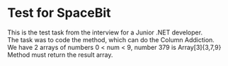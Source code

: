 # Test for SpaceBit  
This is the test task from the interview for a Junior .NET developer.  
The task was to code the method, which can do the Column Addiction.  
We have 2 arrays of numbers 0 < num < 9, number 379 is Array[3]{3,7,9}  
Method must return the result array.
